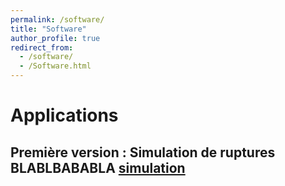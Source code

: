 ```yaml
---
permalink: /software/
title: "Software"
author_profile: true
redirect_from: 
  - /software/
  - /Software.html
---
```

# Applications

## Première version : Simulation de ruptures BLABLBABABLA [simulation](https://simulation-rupture-janvier2020.herokuapp.com/)
